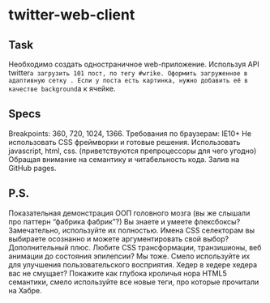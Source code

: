 # twitter-web-client
## Task
Необходимо создать одностраничное web-приложение.
Используя API twitter`a загрузить 101 пост, по тегу #wrike.
Оформить загруженное в адаптивную сетку .
Если у поста есть картинка, нужно добавить её в качестве background`a к ячейке.
## Specs
Breakpoints: 360, 720, 1024, 1366.
Требования по браузерам: IE10+
Не использовать CSS фреймворки и готовые решения.
Использовать javascript, html, css. (приветствуются препроцессоры для чего угодно)
Обращая внимание на семантику и читабельность кода.
Залив на GitHub pages.
## P.S.
Показательная демонстрация ООП головного мозга (вы же слышали про паттерн “фабрика фабрик”?)
Вы знаете и умеете флексбоксы? Замечательно, используйте их полностью.
Имена CSS селекторам вы выбираете осознанно и можете аргументировать свой выбор? Дополнительный плюс.
Любите CSS трансформации, транзишионы, веб анимации до состояния эпилепсии? Мы тоже. Смело используйте их для улучшения пользовательского восприятия.
Хедер в хедере хедера вас не смущает? Покажите как глубока кроличья нора HTML5 семантики, смело используйте все новые теги, про которые прочитали на Хабре.
